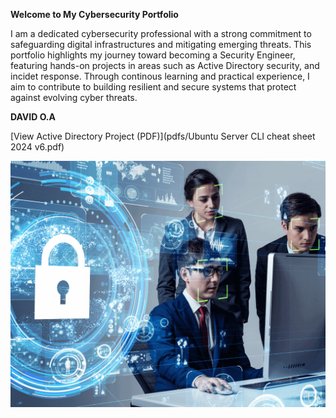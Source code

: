 **Welcome to My Cybersecurity Portfolio**


I am a dedicated cybersecurity professional with a strong commitment to safeguarding digital infrastructures and mitigating emerging threats. This portfolio highlights my journey toward becoming a Security Engineer, featuring hands-on projects in areas such as Active Directory security, and incidet response. Through continous learning and practical experience, I aim to contribute to building resilient and secure systems that protect against evolving cyber threats.

**DAVID O.A**


[View Active Directory Project (PDF)](pdfs/Ubuntu Server CLI cheat sheet 2024 v6.pdf)

![Alt text](assets/images/cloud-security-engineer.png)
